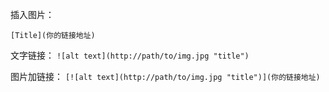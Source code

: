 插入图片：

`[Title](你的链接地址)`

文字链接：
`![alt text](http://path/to/img.jpg "title")`

图片加链接：
`[![alt text](http://path/to/img.jpg "title")](你的链接地址)`